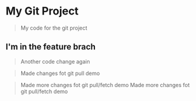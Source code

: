 # My Git Project

> My code for the git project

## I'm in the feature brach

> Another code change again

> Made changes fot git pull demo

> Made more changes fot git pull/fetch demo
> Made more changes fot git pull/fetch demo
